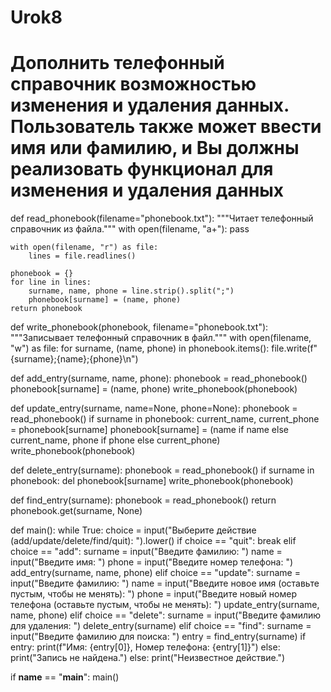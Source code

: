# Urok8
# Дополнить телефонный справочник возможностью изменения и удаления данных. Пользователь также может ввести имя или фамилию, и Вы должны реализовать функционал для изменения и удаления данных

def read_phonebook(filename="phonebook.txt"):
    """Читает телефонный справочник из файла."""
    with open(filename, "a+"):
        pass

    with open(filename, "r") as file:
        lines = file.readlines()

    phonebook = {}
    for line in lines:
        surname, name, phone = line.strip().split(";")
        phonebook[surname] = (name, phone)
    return phonebook


def write_phonebook(phonebook, filename="phonebook.txt"):
    """Записывает телефонный справочник в файл."""
    with open(filename, "w") as file:
        for surname, (name, phone) in phonebook.items():
            file.write(f"{surname};{name};{phone}\n")


def add_entry(surname, name, phone):
    phonebook = read_phonebook()
    phonebook[surname] = (name, phone)
    write_phonebook(phonebook)


def update_entry(surname, name=None, phone=None):
    phonebook = read_phonebook()
    if surname in phonebook:
        current_name, current_phone = phonebook[surname]
        phonebook[surname] = (name if name else current_name, phone if phone else current_phone)
        write_phonebook(phonebook)


def delete_entry(surname):
    phonebook = read_phonebook()
    if surname in phonebook:
        del phonebook[surname]
        write_phonebook(phonebook)


def find_entry(surname):
    phonebook = read_phonebook()
    return phonebook.get(surname, None)


def main():
    while True:
        choice = input("Выберите действие (add/update/delete/find/quit): ").lower()
        if choice == "quit":
            break
        elif choice == "add":
            surname = input("Введите фамилию: ")
            name = input("Введите имя: ")
            phone = input("Введите номер телефона: ")
            add_entry(surname, name, phone)
        elif choice == "update":
            surname = input("Введите фамилию: ")
            name = input("Введите новое имя (оставьте пустым, чтобы не менять): ")
            phone = input("Введите новый номер телефона (оставьте пустым, чтобы не менять): ")
            update_entry(surname, name, phone)
        elif choice == "delete":
            surname = input("Введите фамилию для удаления: ")
            delete_entry(surname)
        elif choice == "find":
            surname = input("Введите фамилию для поиска: ")
            entry = find_entry(surname)
            if entry:
                print(f"Имя: {entry[0]}, Номер телефона: {entry[1]}")
            else:
                print("Запись не найдена.")
        else:
            print("Неизвестное действие.")


if __name__ == "__main__":
    main()
